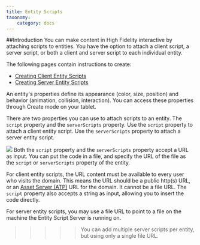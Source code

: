 ```yaml
---
title: Entity Scripts
taxonomy:
    category: docs
---
```


##Introduction
You can make content in High Fidelity interactive by attaching scripts to entities. You have the option to attach a client script, a server script, or both a client and server script to each individual entity.

The following pages contain instructions to create:

- [Creating Client Entity Scripts](./client-entity-scripts)
- [Creating Server Entity Scripts](./server-entity-scripts)


An entity's properties define its appearance (color, size, position) and behavior (animation, collision, interaction). You can access these properties through Create mode on your tablet. 

There are two properties you can use to attach scripts to an entity. The `script` property and the `serverScripts` property. Use the `script` property to attach a client entity script. Use the `serverScripts` property to attach a server entity script. 

![](\enter-entity-script-url.png)
Both the `script` property and the `serverScripts` property accept a URL as input. You can put the code in a file, and specify the URL of the file as the `script` or `serverScripts` property of the entity.

For client entity scripts, the URL content must be available to every user who visits the domain. This means the URL should be a public http(s) URL, or an [Asset Server (ATP)](https://wiki.highfidelity.com/wiki/Asset_Server_(ATP)) URL for the domain. It cannot be a file URL. The `script` property also accepts a string as input, allowing you to insert the code directly. 

For server entity scripts, you may use a file URL to point to a file on the machine the Entity Script Server is running on.

>>>>> You can add multiple server scripts per entity, but using only a single file URL.


